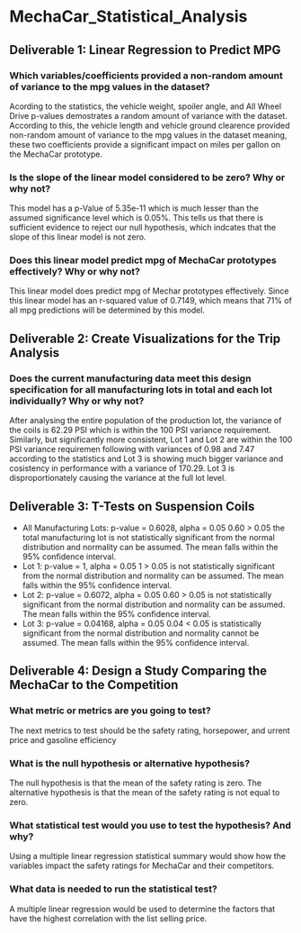 # MechaCar_Statistical_Analysis
## Deliverable 1: Linear Regression to Predict MPG 
### Which variables/coefficients provided a non-random amount of variance to the mpg values in the dataset?
Acording to the statistics, the vehicle weight, spoiler angle, and All Wheel Drive p-values demostrates a random amount of variance with the dataset. According to this, the vehicle length and vehicle ground clearence provided non-random amount of variance to the mpg values in the dataset meaning, these two coefficients provide a significant impact on miles per gallon on the MechaCar prototype.
### Is the slope of the linear model considered to be zero? Why or why not?
This model has a p-Value of 5.35e-11 which is much lesser than the assumed significance level which is 0.05%. This tells us that there is sufficient evidence to reject our null hypothesis, which indcates that the slope of this linear model is not zero.
### Does this linear model predict mpg of MechaCar prototypes effectively? Why or why not?
This linear model does predict mpg of Mechar prototypes effectively. Since this linear model has an r-squared value of 0.7149, which means that 71% of all mpg predictions will be determined by this model.

## Deliverable 2: Create Visualizations for the Trip Analysis
### Does the current manufacturing data meet this design specification for all manufacturing lots in total and each lot individually? Why or why not? 
After analysing the entire population of the production lot, the variance of the coils is 62.29 PSI which is within the 100 PSI variance requirement. Similarly, but significantly more consistent, Lot 1 and Lot 2 are within the 100 PSI variance requiremen following with variances of 0.98 and 7.47 according to the statistics and Lot 3 is showing much bigger variance and cosistency in performance with a variance of 170.29. Lot 3 is disproportionately causing the variance at the full lot level.

## Deliverable 3: T-Tests on Suspension Coils
* All Manufacturing Lots: 
p-value = 0.6028, alpha = 0.05
0.60 > 0.05 the total manufacturing lot is not statistically significant from the normal distribution and normality can be assumed. 
The mean falls within the 95% confidence interval.
* Lot 1: 
p-value = 1, alpha = 0.05
1 > 0.05 is not statistically significant from the normal distribution and normality can be assumed. 
The mean falls within the 95% confidence interval.
* Lot 2: 
p-value = 0.6072, alpha = 0.05
0.60 > 0.05 is not statistically significant from the normal distribution and normality can be assumed. 
The mean falls within the 95% confidence interval.
* Lot 3: 
p-value = 0.04168, alpha = 0.05
0.04 < 0.05 is statistically significant from the normal distribution and normality cannot be assumed. 
The mean falls within the 95% confidence interval.

## Deliverable 4: Design a Study Comparing the MechaCar to the Competition
### What metric or metrics are you going to test?
The next metrics to test should be the safety rating, horsepower, and urrent price and gasoline efficiency 
### What is the null hypothesis or alternative hypothesis?
The null hypothesis is that the mean of the safety rating is zero. 
The alternative hypothesis is that the mean of the safety rating is not equal to zero.
### What statistical test would you use to test the hypothesis? And why?
Using a multiple linear regression statistical summary would show how the variables impact the safety ratings for MechaCar and their competitors.
### What data is needed to run the statistical test?
A multiple linear regression would be used to determine the factors that have the highest correlation with the list selling price. 
